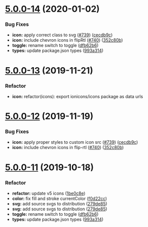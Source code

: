 # [5.0.0-14](https://github.com/ionic-team/ionicons/compare/v5.0.0-7...v5.0.0-14) (2020-01-02)


### Bug Fixes

* **icon:** apply correct class to svg ([#739](https://github.com/ionic-team/ionicons/issues/739)) ([cecdb9c](https://github.com/ionic-team/ionicons/commit/cecdb9c))
* **icon:** include chevron icons in flipRtl ([#740](https://github.com/ionic-team/ionicons/issues/740)) ([352c80b](https://github.com/ionic-team/ionicons/commit/352c80b))
* **toggle:** rename switch to toggle ([dfb62b6](https://github.com/ionic-team/ionicons/commit/dfb62b6))
* **types:** update package.json types ([993a314](https://github.com/ionic-team/ionicons/commit/993a314))



# [5.0.0-13](https://github.com/ionic-team/ionicons/compare/v5.0.0-12...v5.0.0-13) (2019-11-21)


### Refactor

* **icon:** refactor(icons): export ionicons/icons package as data urls


# [5.0.0-12](https://github.com/ionic-team/ionicons/compare/v5.0.0-11...v5.0.0-12) (2019-11-19)


### Bug Fixes

* **icon:** apply proper styles to custom icon src ([#739](https://github.com/ionic-team/ionicons/issues/739)) ([cecdb9c](https://github.com/ionic-team/ionicons/commit/cecdb9c0cd7b0cc9d190ffe4fbd5bbee18ee147b))
* **icon:** include chevron icons in flip-rtl ([#740](https://github.com/ionic-team/ionicons/issues/740)) ([352c80b](https://github.com/ionic-team/ionicons/commit/352c80b8b61cbc510038974120d8bb7c68b3d7a9))


# [5.0.0-11](https://github.com/ionic-team/ionicons/compare/v5.0.0-0...v5.0.0-11) (2019-10-18)

### Refactor

* **refactor:** update v5 icons ([1be0c8e](https://github.com/ionic-team/ionicons/commit/1be0c8eb219c76b18baba25596251cdec78ac9b4))
* **color:** fix fill and stroke currentColor ([f0d22cc](https://github.com/ionic-team/ionicons/commit/f0d22cc))
* **svg:** add source svgs to distribution ([279de85](https://github.com/ionic-team/ionicons/commit/279de85))
* **svg:** add source svgs to distribution ([279de85](https://github.com/ionic-team/ionicons/commit/279de8512ce91b1c20cc68c016dce31d779959b0))
* **toggle:** rename switch to toggle ([dfb62b6](https://github.com/ionic-team/ionicons/commit/dfb62b67e05ce396b4fb7b0e149c6ce19010b13a))
* **types:** update package.json types ([993a314](https://github.com/ionic-team/ionicons/commit/993a314eb6383cba906b997f7631c9c14523c670))
